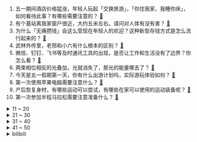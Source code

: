 1. 五一期间酒店价格猛涨，年轻人玩起「交换旅游」，「你住我家，我睡你床」，如何看待此事？有哪些需要注意的？ [:link:](https://www.zhihu.com/question/598097164)
2. 有个基站离我家窗户很近，大约五米左右。请问对人体有没有害？ [:link:](https://www.zhihu.com/question/593255596)
3. 为什么「无痛攒钱」会这么受现在年轻人的欢迎？这种新型存钱方式是怎么流行起来的？ [:link:](https://www.zhihu.com/question/597461349)
4. 武林外传里，老邢和小六有什么根本的区别？ [:link:](https://www.zhihu.com/question/411727109)
5. 微信、钉钉、飞书等及时通讯工具的出现，是否让工作和生活没有了边界？你怎么看？ [:link:](https://www.zhihu.com/question/597387636)
6. 两束相位相反的光叠加，光就消失了，那光的能量哪去了？ [:link:](https://www.zhihu.com/question/34125620)
7. 今天是五一假期第一天，你有什么出游计划吗，实际游玩体验如何？ [:link:](https://www.zhihu.com/question/598378647)
8. 第一次使用苹果电脑需要注意什么？ [:link:](https://www.zhihu.com/question/569810223)
9. 产后恢复身材，有哪些运动可以尝试，有哪些在家可以使用的运动装备呢？ [:link:](https://www.zhihu.com/question/597238947)
10. 第一次参加半程马拉松需要注意准备什么？ [:link:](https://www.zhihu.com/question/597546129)
<details>
<summary>11 ~ 20</summary>

11. 尹锡悦在美国会发表演讲，歪曲历史大谈长津湖战役，遭外交部驳斥，从历史角度如何评价尹锡悦这一言论？ [:link:](https://www.zhihu.com/question/598257609)
12. 10 公里 55 分钟，还有一个月跑全马，应该怎么训练？ [:link:](https://www.zhihu.com/question/596983283)
13. 五一假期，有哪些小众景点适合一家三口？ [:link:](https://www.zhihu.com/question/595310734)
14. 如何评价《漫长的季节》第 10 集？其中有哪些值得关注的剧情点？ [:link:](https://www.zhihu.com/question/598420577)
15. 如果让你讲《红楼梦》，你最想分享的情节是什么？ [:link:](https://www.zhihu.com/question/591513134)
16. 2023 年，手机应该买多大内存、存储？ [:link:](https://www.zhihu.com/question/597884315)
17. 中央网信办发文，不得采用「标题党」断章取义企业家过往言论，干扰企业正常经营，释放了什么信号？ [:link:](https://www.zhihu.com/question/598257840)
18. 拼多多被曝临时确定五一只休 3 天，员工被迫集体退票，目前情况如何？如何看待这一行为？ [:link:](https://www.zhihu.com/question/598242000)
19. 为什么数学能用来解释宇宙？ [:link:](https://www.zhihu.com/question/442967237)
20. 五一出境游有哪些需要关注的风险点？在国外旅行时，若权益受到侵害该如何寻求帮助？ [:link:](https://www.zhihu.com/question/597946408)
</details>
<details>
<summary>21 ~ 30</summary>

21. 甘肃酒泉发生车辆碰撞事故已致 7 人死亡 10 人受伤，2 名事故责任人已被控制，如何从法律角度解读？ [:link:](https://www.zhihu.com/question/598405629)
22. 遇到酒店坐地涨价该怎么办？出门旅行时住宿有哪些需要注意的「坑」？住酒店时安全、隐私等方面应该如何防护？ [:link:](https://www.zhihu.com/question/597945755)
23. 消息称塞尔维亚总统武契奇被紧急送医，真实性如何，哪些信息值得关注？ [:link:](https://www.zhihu.com/question/598244658)
24. 90 后北漂女孩副业开淄博烧烤月入三十万，开张一个半月营业额猛翻二十倍，如何看待流量带来的「风口」？ [:link:](https://www.zhihu.com/question/597679629)
25. 如何看待「安切洛蒂是不是永远无法超越瓜迪奥拉和穆里尼奥」这一说法？这几位名帅实力对比如何？ [:link:](https://www.zhihu.com/question/597439529)
26. 跟团旅行时遇到不合理的「霸王条款」应该怎么办？如何在保障自身安全的情况下维权？ [:link:](https://www.zhihu.com/question/597946309)
27. 你在《崩坏：星穹铁道》里找到了哪些有趣的梗？ [:link:](https://www.zhihu.com/question/598241328)
28. 多人发帖「低价转让」五一酒店客房，这真的靠谱吗？可能有哪些漏洞？不小心被骗后该如何维权？ [:link:](https://www.zhihu.com/question/598404777)
29. 《崩坏：星穹铁道》中有大量可收集的游戏音乐，如何评价游戏中的配乐及音乐们？ [:link:](https://www.zhihu.com/question/598230135)
30. 今年「五一」假期预计24000 万人次出游，你出门了吗？来说说你的见闻感受？ [:link:](https://www.zhihu.com/question/598383898)
</details>
<details>
<summary>31 ~ 40</summary>

31. 有什么听起来很神奇的语言学事实？ [:link:](https://www.zhihu.com/question/588032215)
32. 2023 五一假期你打算如何度过？ [:link:](https://www.zhihu.com/question/596513446)
33. 狮驼国已经没有了，为什么唐僧的通关文牒上会有狮驼国印？ [:link:](https://www.zhihu.com/question/508564123)
34. 一个人吃火锅丢不丢脸? [:link:](https://www.zhihu.com/question/597989017)
35. 美国得州拟鼓励教职员工「武装起来」，此举可能造成哪些严重后果？ [:link:](https://www.zhihu.com/question/598064065)
36. 《天书奇谭》中蛋生有108种法术，孙悟空只有72种，他们斗法，谁更厉害？ [:link:](https://www.zhihu.com/question/597926828)
37. 如何评价易小星执导，乔杉、范丞丞、马丽、张婧仪等主演的喜剧电影《人生路不熟》？ [:link:](https://www.zhihu.com/question/582034000)
38. 五一假期第一天，宅家未出远门的你，计划如何度过？ [:link:](https://www.zhihu.com/question/598377531)
39. 旅途中就餐该如何选择？有哪些注意事项？如何避免「天价账单」等隐形消费？就餐后若身体不适，该如何维权？ [:link:](https://www.zhihu.com/question/597946252)
40. 4 月 29 日沙特联赛利雅得胜利 4:0 布赖代先锋仍第二，C 罗头球破三场球荒，如何评价这场比赛？ [:link:](https://www.zhihu.com/question/598379025)
</details>
<details>
<summary>41 ~ 50</summary>

41. 五一带孩子出去玩时，除了打卡标志性景点，你还会带孩子尝试哪些「有趣玩法」？ [:link:](https://www.zhihu.com/question/595440957)
42. 央行数据显示，一季度房地产开发贷款增速提升，个人住房贷款增速回落，哪些信息值得关注？ [:link:](https://www.zhihu.com/question/598258184)
43. 怎样评价 Jan Vermeer的《戴珍珠耳环的少女》 这幅画及同名电影？ [:link:](https://www.zhihu.com/question/31279532)
44. 如何评价黄景瑜、白百何、王丽坤主演的电影《检察风云》？ [:link:](https://www.zhihu.com/question/530747305)
45. 2023 年篮球世界杯中国与波多黎各、塞尔维亚、南苏丹同组，中国男篮能顺利直通巴黎奥运会吗？ [:link:](https://www.zhihu.com/question/598434995)
46. 奇迹诞生之地！湖人淘汰灰熊，NBA历史首次黑八+黑七同时上演，你怎么看今年的季后赛？ [:link:](https://www.zhihu.com/question/598399800)
47. 国铁预计 4 月 29 日发送旅客 1950 万人次， 超历史最高峰日 10% 以上，此数据如何解读？ [:link:](https://www.zhihu.com/question/598387731)
48. 中央部署经济工作，提出要重视通用人工智能发展、帮企业恢复元气等，还有哪些值得关注？未来有哪些重点？ [:link:](https://www.zhihu.com/question/598417805)
49. 如何评价《海贼王》1082话？ [:link:](https://www.zhihu.com/question/598374559)
50. 《流浪地球 2》海外票房 1 亿人民币，如何评价这一票房成绩？ [:link:](https://www.zhihu.com/question/596153292)
</details><details>
<summary>bilibili</summary>

1. 没开玩笑  淄博已经进化到5.0版本了... [:link:](//www.bilibili.com/video/BV1BX4y1m7jP)
2. 【亮记生物鉴定】网络热传生物鉴定48 [:link:](//www.bilibili.com/video/BV1Xh411j7yC)
3. 哈哈，甲方破防了 [:link:](//www.bilibili.com/video/BV1Dg4y1L7hd)
4. 5斤的铁勺，60cm的铁锅，这道菜，很费手。。 [:link:](//www.bilibili.com/video/BV1cM411G7rL)
5. 从上厕所的规则就知道挪威的男人地位如何了 [:link:](//www.bilibili.com/video/BV1bc411J7SR)
6. 我当爸爸了！ [:link:](//www.bilibili.com/video/BV1qh4y1n7C3)
7. 以前年轻人消费 VS 现在年轻人消费 [:link:](//www.bilibili.com/video/BV1F24y1F7Y5)
8. 爷 青 回 ！丢人之旅！【森林之子#1】 [:link:](//www.bilibili.com/video/BV19M4y187ww)
9. 咱就是说，这是纯友谊，还是真爱情？ [:link:](//www.bilibili.com/video/BV1Vk4y1n7X1)
10. 一群up主在欢乐谷玩共享位置捉迷藏！效果爆炸！【最终集】 [:link:](//www.bilibili.com/video/BV1ph41177Mt)
<details>
<summary>11 ~ 20</summary>

11. 帅小伙自制淄博烧烤，不用去淄博也能吃爽啦！ [:link:](//www.bilibili.com/video/BV1Sz4y1a7tU)
12. 眼“色”游戏（押韵版） [:link:](//www.bilibili.com/video/BV17P411U7tp)
13. 蛋 [:link:](//www.bilibili.com/video/BV1pa4y157G9)
14. 当你试图扼杀我的电竞精神时 你已经输了 [:link:](//www.bilibili.com/video/BV1VV4y1d7BK)
15. 做了一个赋予食物生命的盘子 [:link:](//www.bilibili.com/video/BV1ph41177H5)
16. 《原神》角色演示-「卡维：忱挚织穹」 [:link:](//www.bilibili.com/video/BV1MT411H7ia)
17. 【星穹铁道】最新免费星琼！开服后新增，1620星琼千万别忘了领 [:link:](//www.bilibili.com/video/BV1Lo4y1L7CW)
18. 耶！发车！ [:link:](//www.bilibili.com/video/BV16V4y1R7a5)
19. “有 种 你 试 试” [:link:](//www.bilibili.com/video/BV1Lk4y1n7dL)
20. 这个技能有点刑！慢放百倍，三分钟学会飞牌绝技！ [:link:](//www.bilibili.com/video/BV1ks4y1c7sV)
</details>
<details>
<summary>21 ~ 30</summary>

21. 联合国正式入驻B站！ [:link:](//www.bilibili.com/video/BV1Am4y1C78m)
22. 20世纪的“哲学王”是谁？【奇葩小国46】 [:link:](//www.bilibili.com/video/BV19g4y177co)
23. 中国人的油纸伞撑的不是雨，撑的是五千年的文化自信！ [:link:](//www.bilibili.com/video/BV1Jh411778A)
24. 完了，这下解释不清楚了 [:link:](//www.bilibili.com/video/BV1FL411e7rt)
25. "挖错了坟，该拜哪尊神啊？！" [:link:](//www.bilibili.com/video/BV13c411n7r1)
26. 勾栏听曲说是 [:link:](//www.bilibili.com/video/BV1Kh4y1n7Lr)
27. 看完4月新番，外星人连夜毁灭地球......【泛式】 [:link:](//www.bilibili.com/video/BV1gs4y1w7jK)
28. 提前感受五一的恐惧｜人真的好多啊啊啊！！ [:link:](//www.bilibili.com/video/BV1Do4y147GW)
29. [Choreography Video] SEVENTEEN - Super [:link:](//www.bilibili.com/video/BV1ea4y1V7RG)
30. 职场人的内心独白之 表面客气友好，内心暴躁输出。 [:link:](//www.bilibili.com/video/BV1xh4y1n7gn)
</details>
<details>
<summary>31 ~ 40</summary>

31. 斗电子蛐蛐.品百味人生 [:link:](//www.bilibili.com/video/BV1EM411G7vq)
32. 《明日方舟》限定干员「缪尔赛思」前瞻PV [:link:](//www.bilibili.com/video/BV1Zs4y1c7td)
33. 保  护  砂  之  国 [:link:](//www.bilibili.com/video/BV11V4y1R7tD)
34. 为啥风靡全球的奶酪，就是在中国混不开呢？ [:link:](//www.bilibili.com/video/BV12c411J7nE)
35. 意大利新现实主义巅峰！穷过的人才懂！【25格】《偷自行车的人》 [:link:](//www.bilibili.com/video/BV1nP411U7ba)
36. 一首《坎农》，致所有的相遇与重逢 [:link:](//www.bilibili.com/video/BV1yL411Y74i)
37. Emotional Damage破防哥Steven He来B站啦！ [:link:](//www.bilibili.com/video/BV1Wa4y1V7j2)
38. 真的没人吃这玩意吗？！ [:link:](//www.bilibili.com/video/BV1ya4y1V7JD)
39. 我与山区37名小学生一起造了辆火星车！ [:link:](//www.bilibili.com/video/BV1dh411j7iP)
40. 永远不要低估河南碳水！馍馍装一切，谁吃谁迷糊 [:link:](//www.bilibili.com/video/BV1wo4y1t7Am)
</details>
<details>
<summary>41 ~ 50</summary>

41. 喊口号就能让战士往上冲?解密战时政治动员有多复杂【思维实验室】 [:link:](//www.bilibili.com/video/BV1Qk4y177wj)
42. 我知道阁下的胆子很大，但假如遇上我这几款装置呢？ [:link:](//www.bilibili.com/video/BV1rP411U74X)
43. 中年男性魅力比拼！ [:link:](//www.bilibili.com/video/BV1Tc411n7Qh)
44. 千万别一次性养一千条蚕！！ [:link:](//www.bilibili.com/video/BV1Ya4y1V7mW)
45. 这个艺人的人设很真实啊.... [:link:](//www.bilibili.com/video/BV1YV4y1R7gR)
46. 【更新至429】SEVENTEEN  - 孙悟空(Super) 舞台 直拍 练习室 零站 [:link:](//www.bilibili.com/video/BV19a4y1V73t)
47. 奇行种，也没有多奇怪嘛…… [:link:](//www.bilibili.com/video/BV1fh41157au)
48. 当你总觉得自己很独特时 [:link:](//www.bilibili.com/video/BV1eh41177oB)
49. 【黑塔】⚡你能忍受转圈圈的洗脑么⚡◑ω◐️⚡ [:link:](//www.bilibili.com/video/BV1BL411Y7iV)
50. 五一期间可以白拿的6款皮肤：末日机甲和时之恋人可真香！ [:link:](//www.bilibili.com/video/BV1dM4y187gp)
</details>
<details>
<summary>51 ~ 60</summary>

51. 不好意思 买到真的了 [:link:](//www.bilibili.com/video/BV1no4y1L7Ka)
52. 骑行315国道去新疆，沿途太荒凉草都没一根，入住戈壁滩烂尾加油站感觉不错 [:link:](//www.bilibili.com/video/BV19h4y1n7BS)
53. 逆天彩蛋！当你拒绝姬子的上车邀请，留在太空站，游戏直接通关了？？？ [:link:](//www.bilibili.com/video/BV1uv4y1J7mZ)
54. “所有人给我站一边，因为超人强我要发癫” [:link:](//www.bilibili.com/video/BV1mo4y157XS)
55. “真正好的教育 能扭转人的一生” [:link:](//www.bilibili.com/video/BV1aM41157sp)
56. 求婚计划被女朋友发现后... [:link:](//www.bilibili.com/video/BV1ho4y1L7NH)
57. 【星穹铁道宝箱全收集】雅利洛-Ⅵ/战利品/解密/次元扑满/冬城盾/全网最贴心的星穹铁道宝箱攻略 [:link:](//www.bilibili.com/video/BV1mm4y1y77J)
58. 素菜炒法技巧，，“万能公式”！！高能干货总结！！！ [:link:](//www.bilibili.com/video/BV1Mz4y1Y7sv)
59. 【Zc故事】危 险 外 卖 [:link:](//www.bilibili.com/video/BV1km4y1y7kt)
60. 放假了！给你们来点恐怖故事！！ [:link:](//www.bilibili.com/video/BV1pz4y1Y7Vd)
</details>
<details>
<summary>61 ~ 70</summary>

61. 《关于男朋友休假顺便带走了我腿这件事》 [:link:](//www.bilibili.com/video/BV1CM411G7XW)
62. 落魄特种兵酗酒度日，结识小萝莉重获新生，奥斯卡影帝覆灭黑帮 [:link:](//www.bilibili.com/video/BV1ss4y1R7PV)
63. 车迟国斗法下——渣熊作 [:link:](//www.bilibili.com/video/BV1uV4y1d7TT)
64. 新赛季的猫咪：你对伤害一无所知！ [:link:](//www.bilibili.com/video/BV1PV4y1Z74U)
65. 2000年前的动漫歌曲人气排行榜TOP100！！【2023年最新】 [:link:](//www.bilibili.com/video/BV1fo4y1b7Rr)
66. 《崩坏：星穹铁道》OP：「星间旅行」 [:link:](//www.bilibili.com/video/BV1rh4y1n77f)
67. 球2前69分钟究竟埋藏了多少细节？《流浪地球2》全片解析04 [:link:](//www.bilibili.com/video/BV1wV4y1d7hG)
68. 【Minecraft】我们烧了张rtx4090,只为这300秒极致画面 [:link:](//www.bilibili.com/video/BV1Vk4y1n74b)
69. 如何看上去高10cm [:link:](//www.bilibili.com/video/BV1rh4y1n7UB)
70. 跨越9000公里，带大家来看下张大孩儿.. [:link:](//www.bilibili.com/video/BV1gT411H7Va)
</details>
<details>
<summary>71 ~ 80</summary>

71. 来自大伟哥的通讯：「星海之旅，感谢同行」 [:link:](//www.bilibili.com/video/BV19m4y1y7tF)
72. 谁能拒绝会跳舞的人偶呢 [:link:](//www.bilibili.com/video/BV1kh411j7n4)
73. 女版海贼王（分享一波奇奇怪怪的知识） [:link:](//www.bilibili.com/video/BV15o4y1t7hd)
74. 假如四大名著买了合订本是一种什么体验 [:link:](//www.bilibili.com/video/BV1nz4y1Y7pQ)
75. 公测130万星琼冲击全角色满命满精，这下又再创历史了 [:link:](//www.bilibili.com/video/BV1pa4y157zt)
76. 说走就走的烧烤，真的是泰裤辣 [:link:](//www.bilibili.com/video/BV17P411U7XL)
77. 这段时间一直在忙茶叶，差点忘记自己会画画了！ [:link:](//www.bilibili.com/video/BV1rM4y187rM)
78. 疯死！原来高光真的是演出来的，不是吹出来的！神魔有三世，帝后无来生！【长月烬明】陈都灵邓为 叶冰裳萧凛 [:link:](//www.bilibili.com/video/BV17M41157LX)
79. 童年广告系列 [:link:](//www.bilibili.com/video/BV1vM4y187ha)
80. 想做说唱领袖 [:link:](//www.bilibili.com/video/BV1oo4y147et)
</details>
<details>
<summary>81 ~ 90</summary>

81. 【Stray Kids】 "★★★★★ (5-STAR)" Trailer [:link:](//www.bilibili.com/video/BV1qL411h7rq)
82. 要跳开自己的风格不是一件容易的事 [:link:](//www.bilibili.com/video/BV1Xo4y1b7TY)
83. 如果班主任是英语老师 [:link:](//www.bilibili.com/video/BV1aP411U7tx)
84. "爱意东升西落 浪漫至死不渝" [:link:](//www.bilibili.com/video/BV1os4y197wb)
85. 【怒九】淦！你们的爱好…好帅啊！！ [:link:](//www.bilibili.com/video/BV1Qa4y1V7D6)
86. 穷。没变异、没高科技，但是真男人——罗夏 [:link:](//www.bilibili.com/video/BV1dc411J7uj)
87. 「小白」外卖员都在用什么手机？ [:link:](//www.bilibili.com/video/BV1ms4y1c79V)
88. 绅士情种 [:link:](//www.bilibili.com/video/BV18M411G7KS)
89. 清洁游泳池到底有多解压？ [:link:](//www.bilibili.com/video/BV1rM4y1877T)
90. B站300W播放的整合包！这就是我梦寐以求的世界！ [:link:](//www.bilibili.com/video/BV1hL411h7uW)
</details>
<details>
<summary>91 ~ 100</summary>

91. 变身巫师！用我的咒语施展魔法！环球影城vlog [:link:](//www.bilibili.com/video/BV11L411h7k2)
92. 【奇葩作业】《请 以 问 号 为 主 题 作 诗》答： [:link:](//www.bilibili.com/video/BV1Ja4y157Ur)
93. 【TF家族】《登陆计划》系列演唱会——“蝴蝶效应” 之【上半场下半场联排全记录】 [:link:](//www.bilibili.com/video/BV1na4y1V7ha)
94. 满屋的竹子、室内加装空调，欢迎丫丫回家！ [:link:](//www.bilibili.com/video/BV1qm4y117FU)
95. 广东靓仔在家做【淄博烧烤】没想到结果会是这样！ [:link:](//www.bilibili.com/video/BV1NV4y1d7ps)
96. 社会上的边角料，妈妈眼中的小骄傲 [:link:](//www.bilibili.com/video/BV1gh41177f4)
97. 【星穹铁道】最新免费福利！2020星琼和大月卡！千万别忘了领！ [:link:](//www.bilibili.com/video/BV1QX4y1B7ED)
98. 银狼x三月七❤️互 撩 指 南！[A]ddiction【咬人猫】 [:link:](//www.bilibili.com/video/BV1Lh4y1n75E)
99. SEVENTEEN最新回归曲【孙悟空】首舞台公开 [:link:](//www.bilibili.com/video/BV1oh411j7TP)
100. 请问！曹操和段老赖是什么关系？ [:link:](//www.bilibili.com/video/BV1ZV4y1o76A)
</details></details>